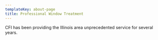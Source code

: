 ```yaml
---
templateKey: about-page
title: Professional Window Treatment
---
```

CFI has been providing the Illinois area unprecedented service for several years.
